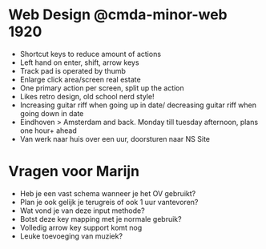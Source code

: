 # Web Design @cmda-minor-web 1920
* Shortcut keys to reduce amount of actions
* Left hand on enter, shift, arrow keys
* Track pad is operated by thumb
* Enlarge click area/screen real estate
* One primary action per screen, split up the action
* Likes retro design, old school nerd style!
* Increasing guitar riff when going up in date/ decreasing guitar riff when going down in date
* Eindhoven > Amsterdam and back. Monday till tuesday afternoon, plans one hour+ ahead
* Van werk naar huis over een uur, doorsturen naar NS Site

# Vragen voor Marijn
* Heb je een vast schema wanneer je het OV gebruikt?
* Plan je ook gelijk je terugreis of ook 1 uur vantevoren?
* Wat vond je van deze input methode?
* Botst deze key mapping met je normale gebruik?
* Volledig arrow key support komt nog
* Leuke toevoeging van muziek?

<!-- Add a link to your live demo in Github Pages 🌐-->

<!-- ☝️ replace this description with a description of your own work -->

<!-- replace the code in the /docs folder with your own, so you can showcase your work with GitHub Pages 🌍 -->

<!-- Add a nice poster image here at the end of the week, showing off your shiny frontend 📸 -->

<!-- Maybe a table of contents here? 📚 -->

<!-- How about a section that describes how to install this project? 🤓 -->

<!-- ...but how does one use this project? What are its features 🤔 -->

<!-- Maybe a checklist of done stuff and stuff still on your wishlist? ✅ -->

<!-- How about a license here? 📜 (or is it a licence?) 🤷 -->
